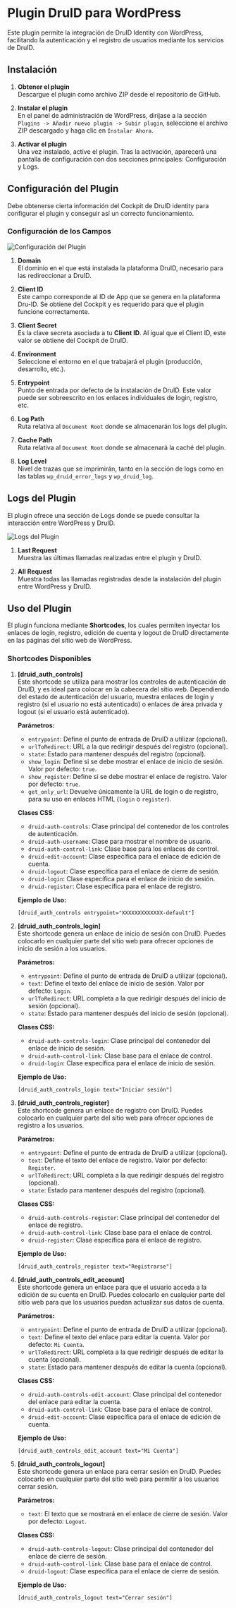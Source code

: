 # Plugin DruID para WordPress

Este plugin permite la integración de DruID Identity con WordPress, facilitando la autenticación y el registro de usuarios mediante los servicios de DruID.

## Instalación

1. **Obtener el plugin**  
   Descargue el plugin como archivo ZIP desde el repositorio de GitHub.

2. **Instalar el plugin**  
   En el panel de administración de WordPress, diríjase a la sección `Plugins -> Añadir nuevo plugin -> Subir plugin`, seleccione el archivo ZIP descargado y haga clic en `Instalar Ahora`.

3. **Activar el plugin**  
   Una vez instalado, active el plugin. Tras la activación, aparecerá una pantalla de configuración con dos secciones principales: Configuración y Logs.

## Configuración del Plugin

Debe obtenerse cierta información del Cockpit de DruID identity para configurar el plugin y conseguir así un correcto funcionamiento.

### Configuración de los Campos

![Configuración del Plugin](assets/img/fields_section.png)

1. **Domain**  
   El dominio en el que está instalada la plataforma DruID, necesario para las redireccionar a DruID.

2. **Client ID**  
   Este campo corresponde al ID de App que se genera en la plataforma Dru-ID. Se obtiene del Cockpit y es requerido para que el plugin funcione correctamente.

3. **Client Secret**  
   Es la clave secreta asociada a tu **Client ID**. Al igual que el Client ID, este valor se obtiene del Cockpit de DruID.

4. **Environment**  
   Seleccione el entorno en el que trabajará el plugin (producción, desarrollo, etc.).

5. **Entrypoint**  
   Punto de entrada por defecto de la instalación de DruID. Este valor puede ser sobreescrito en los enlaces individuales de login, registro, etc.

6. **Log Path**  
   Ruta relativa al `Document Root` donde se almacenarán los logs del plugin.

7. **Cache Path**  
   Ruta relativa al `Document Root` donde se almacenará la caché del plugin.

8. **Log Level**  
   Nivel de trazas que se imprimirán, tanto en la sección de logs como en las tablas `wp_druid_error_logs` y `wp_druid_log`.

## Logs del Plugin

El plugin ofrece una sección de Logs donde se puede consultar la interacción entre WordPress y DruID.

![Logs del Plugin](assets/img/logs_section.png)

1. **Last Request**  
   Muestra las últimas llamadas realizadas entre el plugin y DruID.

2. **All Request**  
   Muestra todas las llamadas registradas desde la instalación del plugin entre WordPress y DruID.

## Uso del Plugin

El plugin funciona mediante **Shortcodes**, los cuales permiten inyectar los enlaces de login, registro, edición de cuenta y logout de DruID directamente en las páginas del sitio web de WordPress.

### Shortcodes Disponibles

1. **[druid_auth_controls]**  
   Este shortcode se utiliza para mostrar los controles de autenticación de DruID, y es ideal para colocar en la cabecera del sitio web. Dependiendo del estado de autenticación del usuario, muestra enlaces de login y registro (si el usuario no está autenticado) o enlaces de área privada y logout (si el usuario está autenticado).

   **Parámetros:**
     - `entrypoint`: Define el punto de entrada de DruID a utilizar (opcional).
     - `urlToRedirect`: URL a la que redirigir después del registro (opcional).
     - `state`: Estado para mantener después del registro (opcional).
     - `show_login`: Define si se debe mostrar el enlace de inicio de sesión. Valor por defecto: `true`.
     - `show_register`: Define si se debe mostrar el enlace de registro. Valor por defecto: `true`.
     - `get_only_url`: Devuelve únicamente la URL de login o de registro, para su uso en enlaces HTML (`login` o `register`).
   
   **Clases CSS:**
     - `druid-auth-controls`: Clase principal del contenedor de los controles de autenticación.
     - `druid-auth-username`: Clase para mostrar el nombre de usuario.
     - `druid-auth-control-link`: Clase base para los enlaces de control.
     - `druid-edit-account`: Clase específica para el enlace de edición de cuenta.
     - `druid-logout`: Clase específica para el enlace de cierre de sesión.
     - `druid-login`: Clase específica para el enlace de inicio de sesión.
     - `druid-register`: Clase específica para el enlace de registro.
   
   **Ejemplo de Uso:**
   ```shortcode
   [druid_auth_controls entrypoint="XXXXXXXXXXXXX-default"]

2. **[druid_auth_controls_login]**  
   Este shortcode genera un enlace de inicio de sesión con DruID. Puedes colocarlo en cualquier parte del sitio web para ofrecer opciones de inicio de sesión a los usuarios.

   **Parámetros:**
     - `entrypoint`: Define el punto de entrada de DruID a utilizar (opcional).
     - `text`: Define el texto del enlace de inicio de sesión. Valor por defecto: `Login`.
     - `urlToRedirect`: URL completa a la que redirigir después del inicio de sesión (opcional).
     - `state`: Estado para mantener después del inicio de sesión (opcional).
   
   **Clases CSS:**
     - `druid-auth-controls-login`: Clase principal del contenedor del enlace de inicio de sesión.
     - `druid-auth-control-link`: Clase base para el enlace de control.
     - `druid-login`: Clase específica para el enlace de inicio de sesión.
   
   **Ejemplo de Uso:**
   ```shortcode
   [druid_auth_controls_login text="Iniciar sesión"]
   
3. **[druid_auth_controls_register]**  
   Este shortcode genera un enlace de registro con DruID. Puedes colocarlo en cualquier parte del sitio web para ofrecer opciones de registro a los usuarios.

   **Parámetros:**
     - `entrypoint`: Define el punto de entrada de DruID a utilizar (opcional).
     - `text`: Define el texto del enlace de registro. Valor por defecto: `Register`.
     - `urlToRedirect`: URL completa a la que redirigir después del registro (opcional).
     - `state`: Estado para mantener después del registro (opcional).
   
   **Clases CSS:**
     - `druid-auth-controls-register`: Clase principal del contenedor del enlace de registro.
     - `druid-auth-control-link`: Clase base para el enlace de control.
     - `druid-register`: Clase específica para el enlace de registro.
   
   **Ejemplo de Uso:**
   ```shortcode
   [druid_auth_controls_register text="Registrarse"]

4. **[druid_auth_controls_edit_account]**  
   Este shortcode genera un enlace para que el usuario acceda a la edición de su cuenta en DruID. Puedes colocarlo en cualquier parte del sitio web para que los usuarios puedan actualizar sus datos de cuenta.

   **Parámetros:**
     - `entrypoint`: Define el punto de entrada de DruID a utilizar (opcional).
     - `text`: Define el texto del enlace para editar la cuenta. Valor por defecto: `Mi Cuenta`.
     - `urlToRedirect`: URL completa a la que redirigir después de editar la cuenta (opcional).
     - `state`: Estado para mantener después de editar la cuenta (opcional).
   
   **Clases CSS:**
     - `druid-auth-controls-edit-account`: Clase principal del contenedor del enlace para editar la cuenta.
     - `druid-auth-control-link`: Clase base para el enlace de control.
     - `druid-edit-account`: Clase específica para el enlace de edición de cuenta.
   
   **Ejemplo de Uso:**
   ```shortcode
   [druid_auth_controls_edit_account text="Mi Cuenta"]
   
5. **[druid_auth_controls_logout]**  
   Este shortcode genera un enlace para cerrar sesión en DruID. Puedes colocarlo en cualquier parte del sitio web para permitir a los usuarios cerrar sesión.

   **Parámetros:**
     - `text`: El texto que se mostrará en el enlace de cierre de sesión. Valor por defecto: `Logout`.

   **Clases CSS:**
     - `druid-auth-controls-logout`: Clase principal del contenedor del enlace de cierre de sesión.
     - `druid-auth-control-link`: Clase base para el enlace de control.
     - `druid-logout`: Clase específica para el enlace de cierre de sesión.
   
   **Ejemplo de Uso:**
   ```shortcode
   [druid_auth_controls_logout text="Cerrar sesión"]